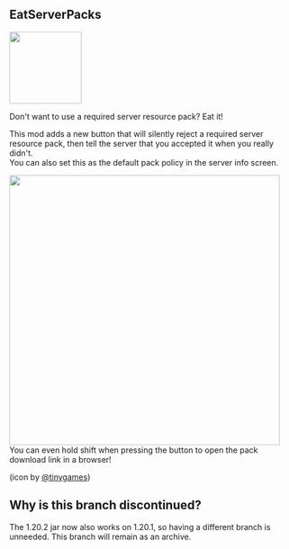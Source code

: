 ## EatServerPacks

<img src="https://cdn.teamcelestial.org/api/shares/g4OTE1N/files/0504afe0-f152-422d-8372-5a6b86f4c02e?download=false" width="128"><p>
Don't want to use a required server resource pack? Eat it!<p>
This mod adds a new button that will silently reject a required server resource pack, then tell the server that you
accepted it when you really didn't.   
You can also set this as the default pack policy in the server info screen.<p>
<img src="https://cdn.teamcelestial.org/api/shares/g4OTE1N/files/9ec296d9-6725-4161-9a1b-c4098dd52d76?download=false" width="480">  
You can even hold shift when pressing the button to open the pack download link in a browser!<p>
(icon by [@tinygames](https://www.youtube.com/@Tiny_Games))

## Why is this branch discontinued?

The 1.20.2 jar now also works on 1.20.1, so having a different branch is unneeded. This
branch will remain as an archive.

